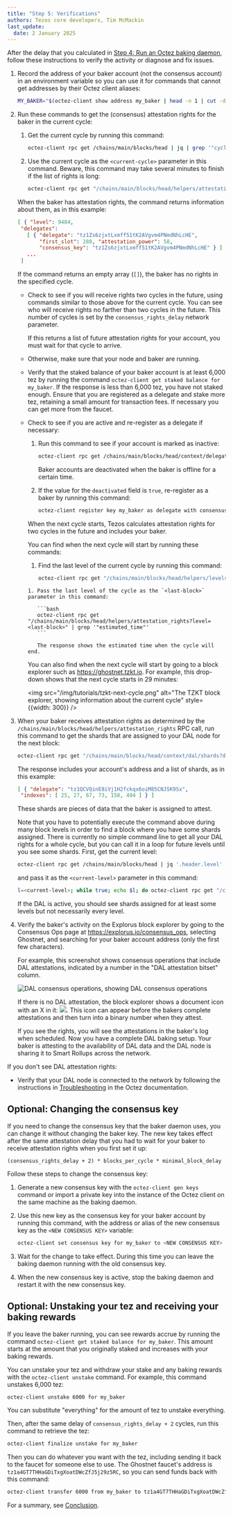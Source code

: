 ```yaml
---
title: "Step 5: Verifications"
authors: Tezos core developers, Tim McMackin
last_update:
  date: 2 January 2025
---
```


After the delay that you calculated in [Step 4: Run an Octez baking daemon](/tutorials/join-dal-baker/run-baker), follow these instructions to verify the activity or diagnose and fix issues.

1. Record the address of your baker account (not the consensus account) in an environment variable so you can use it for commands that cannot get addresses by their Octez client aliases:

   ```bash
   MY_BAKER="$(octez-client show address my_baker | head -n 1 | cut -d ' ' -f 2)"
   ```

1. Run these commands to get the (consensus) attestation rights for the baker in the current cycle:

   1. Get the current cycle by running this command:

      ```bash
      octez-client rpc get /chains/main/blocks/head | jq | grep '"cycle"'
      ```

   1. Use the current cycle as the `<current-cycle>` parameter in this command.
   Beware, this command may take several minutes to finish if the list of rights is long:

      ```bash
      octez-client rpc get "/chains/main/blocks/head/helpers/attestation_rights?delegate=$MY_BAKER&cycle=<current-cycle>"
      ```

   When the baker has attestation rights, the command returns information about them, as in this example:

   ```json
   [ { "level": 9484,
    "delegates":
      [ { "delegate": "tz1Zs6zjxtLxmff51tK2AVgvm4PNmdNhLcHE",
          "first_slot": 280, "attestation_power": 58,
          "consensus_key": "tz1Zs6zjxtLxmff51tK2AVgvm4PNmdNhLcHE" } ] }
      ...
    ]
   ```

   If the command returns an empty array (`[]`), the baker has no rights in the specified cycle.

   - Check to see if you will receive rights two cycles in the future, using commands similar to those above for the current cycle.
   You can see who will receive rights no farther than two cycles in the future.
   This number of cycles is set by the `consensus_rights_delay` network parameter.

     If this returns a list of future attestation rights for your account, you must wait for that cycle to arrive.

   - Otherwise, make sure that your node and baker are running.

   - Verify that the staked balance of your baker account is at least 6,000 tez by running the command `octez-client get staked balance for my_baker`.
   If the response is less than 6,000 tez, you have not staked enough.
   Ensure that you are registered as a delegate and stake more tez, retaining a small amount for transaction fees.
   If necessary you can get more from the faucet.

   - Check to see if you are active and re-register as a delegate if necessary:

      1. Run this command to see if your account is marked as inactive:

         ```bash
         octez-client rpc get /chains/main/blocks/head/context/delegates/$MY_BAKER/deactivated
         ```

         Baker accounts are deactivated when the baker is offline for a certain time.

      1. If the value for the `deactivated` field is `true`, re-register as a baker by running this command:

         ```bash
         octez-client register key my_baker as delegate with consensus key consensus_key
         ```

      When the next cycle starts, Tezos calculates attestation rights for two cycles in the future and includes your baker.

      You can find when the next cycle will start by running these commands:

        1. Find the last level of the current cycle by running this command:

           ```bash
           octez-client rpc get "/chains/main/blocks/head/helpers/levels_in_current_cycle"
           ```

         1. Pass the last level of the cycle as the `<last-block>` parameter in this command:

            ```bash
            octez-client rpc get "/chains/main/blocks/head/helpers/attestation_rights?level=<last-block>" | grep '"estimated_time"'
            ```

            The response shows the estimated time when the cycle will end.


      You can also find when the next cycle will start by going to a block explorer such as https://ghostnet.tzkt.io.
      For example, this drop-down shows that the next cycle starts in 29 minutes:

        <img src="/img/tutorials/tzkt-next-cycle.png" alt="The TZKT block explorer, showing information about the current cycle" style={{width: 300}} />

1. When your baker receives attestation rights as determined by the `/chains/main/blocks/head/helpers/attestation_rights` RPC call, run this command to get the shards that are assigned to your DAL node for the next block:

   ```bash
   octez-client rpc get "/chains/main/blocks/head/context/dal/shards?delegates=$MY_BAKER"
   ```

   The response includes your account's address and a list of shards, as in this example:

   ```json
   [ { "delegate": "tz1QCVQinE8iVj1H2fckqx6oiM85CNJSK9Sx",
    "indexes": [ 25, 27, 67, 73, 158, 494 ] } ]
   ```

   These shards are pieces of data that the baker is assigned to attest.

   Note that you have to potentially execute the command above during many block levels in order to find a block where you have some shards assigned.
   There is currently no simple command line to get all your DAL rights for a whole cycle, but you can call it in a loop for future levels until you see some shards.
   First, get the current level:

   ```bash
   octez-client rpc get /chains/main/blocks/head | jq '.header.level'
   ```

   and pass it as the `<current-level>` parameter in this command:

   ```bash
   l=<current-level>; while true; echo $l; do octez-client rpc get "/chains/main/blocks/head/context/dal/shards?delegates=$MY_BAKER&level=$l"; l=$((l+1)); done
   ```

   If the DAL is active, you should see shards assigned for at least some levels but not necessarily every level.

1. Verify the baker's activity on the Explorus block explorer by going to the Consensus Ops page at https://explorus.io/consensus_ops, selecting Ghostnet, and searching for your baker account address (only the first few characters).

   For example, this screenshot shows consensus operations that include DAL attestations, indicated by a number in the "DAL attestation bitset" column.

   ![DAL consensus operations, showing DAL consensus operations](/img/tutorials/dal-explorus-consensus-ops.png)

   If there is no DAL attestation, the block explorer shows a document icon with an X in it: ![](/img/tutorials/dal-explorus-no-attestation-icon.png).
   This icon can appear before the bakers complete attestations and then turn into a binary number when they attest.

   If you see the rights, you will see the attestations in the baker's log when scheduled. Now you have a complete DAL baking setup.
   Your baker is attesting to the availability of DAL data and the DAL node is sharing it to Smart Rollups across the network.

If you don't see DAL attestation rights:

   - Verify that your DAL node is connected to the network by following the instructions in [Troubleshooting](https://tezos.gitlab.io/shell/dal_run.html#troubleshooting) in the Octez documentation.

## Optional: Changing the consensus key

If you need to change the consensus key that the baker daemon uses, you can change it without changing the baker key.
The new key takes effect after the same attestation delay that you had to wait for your baker to receive attestation rights when you first set it up:

```
(consensus_rights_delay + 2) * blocks_per_cycle * minimal_block_delay
```

Follow these steps to change the consensus key:

1. Generate a new consensus key with the `octez-client gen keys` command or import a private key into the instance of the Octez client on the same machine as the baking daemon.

1. Use this new key as the consensus key for your baker account by running this command, with the address or alias of the new consensus key as the `<NEW CONSENSUS KEY>` variable:

   ```bash
   octez-client set consensus key for my_baker to <NEW CONSENSUS KEY>
   ```

1. Wait for the change to take effect.
During this time you can leave the baking daemon running with the old consensus key.

1. When the new consensus key is active, stop the baking daemon and restart it with the new consensus key.

## Optional: Unstaking your tez and receiving your baking rewards

If you leave the baker running, you can see rewards accrue by running the command `octez-client get staked balance for my_baker`.
This amount starts at the amount that you originally staked and increases with your baking rewards.

You can unstake your tez and withdraw your stake and any baking rewards with the `octez-client unstake` command.
For example, this command unstakes 6,000 tez:

```bash
octez-client unstake 6000 for my_baker
```

You can substitute "everything" for the amount of tez to unstake everything.

Then, after the same delay of `consensus_rights_delay + 2` cycles, run this command to retrieve the tez:

```bash
octez-client finalize unstake for my_baker
```

Then you can do whatever you want with the tez, including sending it back to the faucet for someone else to use.
The Ghostnet faucet's address is `tz1a4GT7THHaGDiTxgXoatDWcZfJ5j29z5RC`, so you can send funds back with this command:

```bash
octez-client transfer 6000 from my_baker to tz1a4GT7THHaGDiTxgXoatDWcZfJ5j29z5RC
```

For a summary, see [Conclusion](/tutorials/join-dal-baker/conclusion).
